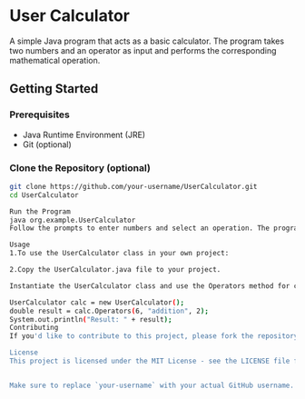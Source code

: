 # User Calculator

A simple Java program that acts as a basic calculator. The program takes two numbers and an operator as input and performs the corresponding mathematical operation.

## Getting Started

### Prerequisites

- Java Runtime Environment (JRE)
- Git (optional)

### Clone the Repository (optional)

```bash
git clone https://github.com/your-username/UserCalculator.git
cd UserCalculator

Run the Program
java org.example.UserCalculator
Follow the prompts to enter numbers and select an operation. The program will display the result.

Usage
1.To use the UserCalculator class in your own project:

2.Copy the UserCalculator.java file to your project.

Instantiate the UserCalculator class and use the Operators method for calculations.

UserCalculator calc = new UserCalculator();
double result = calc.Operators(6, "addition", 2);
System.out.println("Result: " + result);
Contributing
If you'd like to contribute to this project, please fork the repository and submit a pull request.

License
This project is licensed under the MIT License - see the LICENSE file for details.


Make sure to replace `your-username` with your actual GitHub username. You can customize the content based on your project's specifics. If you have additional sections or details to include, feel free to modify the README accordingly.


